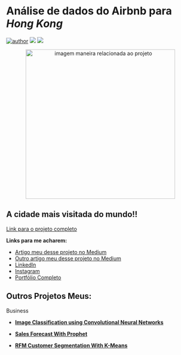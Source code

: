 # Análise de dados do Airbnb para *Hong Kong*

[![author](https://img.shields.io/badge/Autor-Marcos%20Vin%C3%ADcius-red.svg)](https://www.linkedin.com/in/marcosmvgs/) [![](https://img.shields.io/badge/Blog-Produ%C3%A7%C3%A3o%20Python-orange.svg)](https://www.producaopython.com/) [![](https://img.shields.io/badge/Blog-Medium-lightgrey.svg)](https://medium.com/@13080marcos.tupa)

<p align="center">
  <img src="https://img.freepik.com/free-vector/vector-illustration-honk-kong-by-night-vector-illustration_596401-280.jpg?w=1380" alt="imagem maneira relacionada ao projeto"height=400px >
</p>

## A cidade mais visitada do mundo!!

[Link para o projeto completo](https://medium.com/@rafaelnduarte)

**Links para me acharem:**
* [Artigo meu desse projeto no Medium](https://medium.com/@rafaelnduarte)
* [Outro artigo meu desse projeto no Medium](https://medium.com/@rafaelnduarte)
* [LinkedIn](https://www.linkedin.com/in/rafael-n-duarte/)
* [Instagram](https://www.linkedin.com/in/rafael-n-duarte/)
* [Portfólio Completo](https://www.linkedin.com/in/rafael-n-duarte/)




## Outros Projetos Meus:

Business
* **[Image Classification using Convolutional Neural Networks](https://bit.ly/3cdckqJ)**

* **[Sales Forecast With Prophet](https://bit.ly/2wHiD6l)**
 
* **[RFM Customer Segmentation With K-Means](https://bit.ly/2RFTWi2)**


